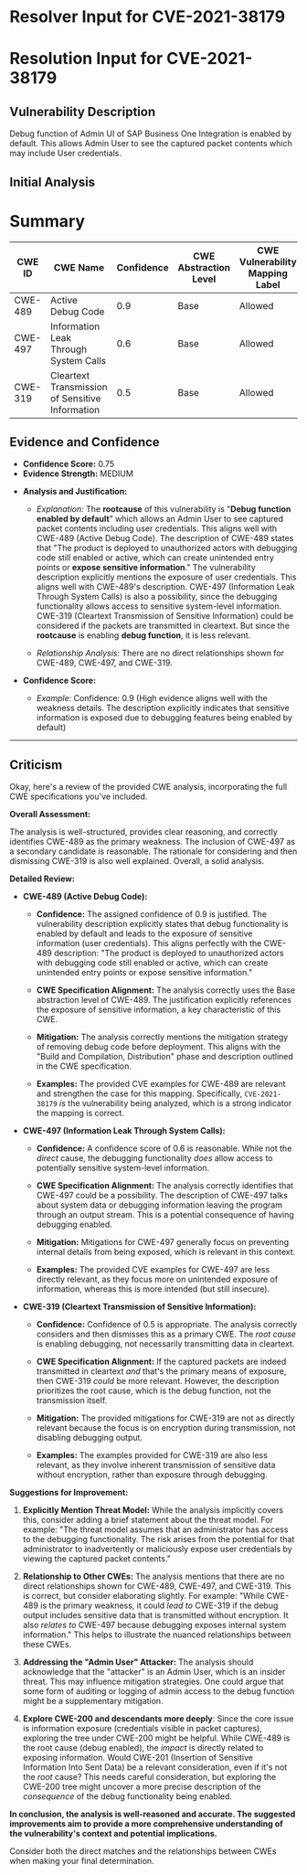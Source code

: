# Resolver Input for CVE-2021-38179

# Resolution Input for CVE-2021-38179

## Vulnerability Description
Debug function of Admin UI of SAP Business One Integration is enabled by default. This allows Admin User to see the captured packet contents which may include User credentials.

## Initial Analysis
# Summary
| CWE ID | CWE Name | Confidence | CWE Abstraction Level | CWE Vulnerability Mapping Label | CWE-Vulnerability Mapping Notes |
|---|---|---|---|---|---|
| CWE-489 | Active Debug Code | 0.9 | Base | Allowed | Primary CWE |
| CWE-497 | Information Leak Through System Calls | 0.6 | Base | Allowed | Secondary Candidate |
| CWE-319 | Cleartext Transmission of Sensitive Information | 0.5 | Base | Allowed | Secondary Candidate |

## Evidence and Confidence

*   **Confidence Score:** 0.75
*   **Evidence Strength:** MEDIUM

- **Analysis and Justification:**  
  - *Explanation:* The **rootcause** of this vulnerability is "**Debug function enabled by default**" which allows an Admin User to see captured packet contents including user credentials. This aligns well with CWE-489 (Active Debug Code). The description of CWE-489 states that "The product is deployed to unauthorized actors with debugging code still enabled or active, which can create unintended entry points or **expose sensitive information**." The vulnerability description explicitly mentions the exposure of user credentials. This aligns well with CWE-489's description.
  CWE-497 (Information Leak Through System Calls) is also a possibility, since the debugging functionality allows access to sensitive system-level information.
  CWE-319 (Cleartext Transmission of Sensitive Information) could be considered if the packets are transmitted in cleartext. But since the **rootcause** is enabling **debug function**, it is less relevant.

  - *Relationship Analysis:* There are no direct relationships shown for CWE-489, CWE-497, and CWE-319.

- **Confidence Score:**  
  - *Example:* Confidence: 0.9 (High evidence aligns well with the weakness details. The description explicitly indicates that sensitive information is exposed due to debugging features being enabled by default)
---

## Criticism
Okay, here's a review of the provided CWE analysis, incorporating the full CWE specifications you've included.

**Overall Assessment:**

The analysis is well-structured, provides clear reasoning, and correctly identifies CWE-489 as the primary weakness. The inclusion of CWE-497 as a secondary candidate is reasonable. The rationale for considering and then dismissing CWE-319 is also well explained. Overall, a solid analysis.

**Detailed Review:**

*   **CWE-489 (Active Debug Code):**

    *   **Confidence:** The assigned confidence of 0.9 is justified. The vulnerability description explicitly states that debug functionality is enabled by default and leads to the exposure of sensitive information (user credentials). This aligns perfectly with the CWE-489 description: "The product is deployed to unauthorized actors with debugging code still enabled or active, which can create unintended entry points or expose sensitive information."

    *   **CWE Specification Alignment:** The analysis correctly uses the Base abstraction level of CWE-489. The justification explicitly references the exposure of sensitive information, a key characteristic of this CWE.

    *   **Mitigation:** The analysis correctly mentions the mitigation strategy of removing debug code before deployment. This aligns with the "Build and Compilation, Distribution" phase and description outlined in the CWE specification.

    *   **Examples:** The provided CVE examples for CWE-489 are relevant and strengthen the case for this mapping.  Specifically, `CVE-2021-38179` *is* the vulnerability being analyzed, which is a strong indicator the mapping is correct.

*   **CWE-497 (Information Leak Through System Calls):**

    *   **Confidence:** A confidence score of 0.6 is reasonable. While not the *direct* cause, the debugging functionality *does* allow access to potentially sensitive system-level information.

    *   **CWE Specification Alignment:** The analysis correctly identifies that CWE-497 could be a possibility. The description of CWE-497 talks about system data or debugging information leaving the program through an output stream. This is a potential consequence of having debugging enabled.

    *   **Mitigation:** Mitigations for CWE-497 generally focus on preventing internal details from being exposed, which is relevant in this context.

    *   **Examples:** The provided CVE examples for CWE-497 are less directly relevant, as they focus more on unintended exposure of information, whereas this is more intended (but still insecure).

*   **CWE-319 (Cleartext Transmission of Sensitive Information):**

    *   **Confidence:** Confidence of 0.5 is appropriate. The analysis correctly considers and then dismisses this as a primary CWE. The *root cause* is enabling debugging, not necessarily transmitting data in cleartext.

    *   **CWE Specification Alignment:** If the captured packets are indeed transmitted in cleartext *and* that's the primary means of exposure, then CWE-319 *could* be more relevant. However, the description prioritizes the root cause, which is the debug function, not the transmission itself.

    *   **Mitigation:** The provided mitigations for CWE-319 are not as directly relevant because the focus is on encryption during transmission, not disabling debugging output.

    *   **Examples:** The examples provided for CWE-319 are also less relevant, as they involve inherent transmission of sensitive data without encryption, rather than exposure through debugging.

**Suggestions for Improvement:**

1.  **Explicitly Mention Threat Model:** While the analysis implicitly covers this, consider adding a brief statement about the threat model.  For example: "The threat model assumes that an administrator has access to the debugging functionality. The risk arises from the potential for that administrator to inadvertently or maliciously expose user credentials by viewing the captured packet contents."

2.  **Relationship to Other CWEs:** The analysis mentions that there are no direct relationships shown for CWE-489, CWE-497, and CWE-319. This is correct, but consider elaborating slightly. For example:  "While CWE-489 is the primary weakness, it could *lead to* CWE-319 if the debug output includes sensitive data that is transmitted without encryption. It also *relates to* CWE-497 because debugging exposes internal system information." This helps to illustrate the nuanced relationships between these CWEs.

3. **Addressing the "Admin User" Attacker:** The analysis should acknowledge that the "attacker" is an Admin User, which is an insider threat. This may influence mitigation strategies. One could argue that some form of auditing or logging of admin access to the debug function might be a supplementary mitigation.

4.  **Explore CWE-200 and descendants more deeply**: Since the core issue is information exposure (credentials visible in packet captures), exploring the tree under CWE-200 might be helpful. While CWE-489 is the root cause (debug enabled), the *impact* is directly related to exposing information. Would CWE-201 (Insertion of Sensitive Information Into Sent Data) be a relevant consideration, even if it's not the *root* cause? This needs careful consideration, but exploring the CWE-200 tree might uncover a more precise description of the *consequence* of the debug functionality being enabled.

**In conclusion, the analysis is well-reasoned and accurate. The suggested improvements aim to provide a more comprehensive understanding of the vulnerability's context and potential implications.**

Consider both the direct matches and the relationships between CWEs
when making your final determination.
        